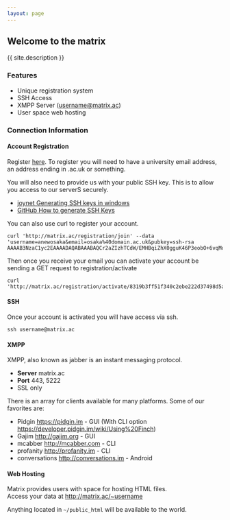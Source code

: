 ```yaml
---
layout: page
---
```

## Welcome to the matrix

{{ site.description }}

### Features
- Unique registration system
- SSH Access
- XMPP Server (username@matrix.ac)
- User space web hosting

### Connection Information

#### Account Registration

Register [here](join). To register you will need to have a university email address, an address ending in .ac.uk or something.

You will also need to provide us with your public SSH key. This is to allow you access to our serverS securely.

- [joynet Generating SSH keys in windows](https://help.github.com/articles/generating-ssh-keys/)
- [GitHub How to generate SSH Keys](https://help.github.com/articles/generating-ssh-keys/)

You can also use curl to register your account. 

	curl 'http://matrix.ac/registration/join' --data 'username=anewosaka&email=osaka%40domain.ac.uk&pubkey=ssh-rsa AAAAB3NzaC1yc2EAAAADAQABAAABAQCr2aZIzhTCdW/EMHBqiZhX0gguK46P3eobO+6vqMoRoIo5Hb1kWJaNNnD0wE2oODh61QTG5pibI+gAIWRNPAZxP9+Wqt8S8MTD1DtEswdgDYx3ZqatcCLgMeFQ3ujQiWYBj1NEP2d0VWHZGitkQJi5txLWxAgvI0C4iWKvURRDV9H+RTCZnGq6GzrfWKO8jVs53IAPUTr2Dg5JaQvLfVIjgxxnySea/EtEnDF9ezbWhELNkjXBYo5+i8PN/UHeE+/jIvEvV6J1uCnVblDeD437jinBpkuEXsq5Wu4Uy6mMHnc4V9eW84xwF78qfb1wC2+o4HpP0ByZK5+dDYbJAAlf'

Then once you receive your email you can activate your account be sending a GET request to registration/activate

	curl 'http://matrix.ac/registration/activate/8319b3ff51f340c2ebe222d37498d5ab301e91444b578f6226'

#### SSH

Once your account is activated you will have access via ssh.

    ssh username@matrix.ac

#### XMPP

XMPP, also known as jabber is an instant messaging protocol. 

- **Server** matrix.ac
- **Port** 443, 5222 
- SSL only

There is an array for clients available for many platforms. Some of our favorites are:

- Pidgin <https://pidgin.im> - GUI (With CLI option <https://developer.pidgin.im/wiki/Using%20Finch>)
- Gajim <http://gajim.org> - GUI
- mcabber <http://mcabber.com> - CLI
- profanity <http://profanity.im> - CLI
- conversations <http://conversations.im> - Android

#### Web Hosting

Matrix provides users with space for hosting HTML files.  
Access your data at <http://matrix.ac/~username> 

Anything located in ```~/public_html``` will be available to the world.


